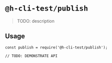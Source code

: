 # `@h-cli-test/publish`

> TODO: description

## Usage

```
const publish = require('@h-cli-test/publish');

// TODO: DEMONSTRATE API
```
